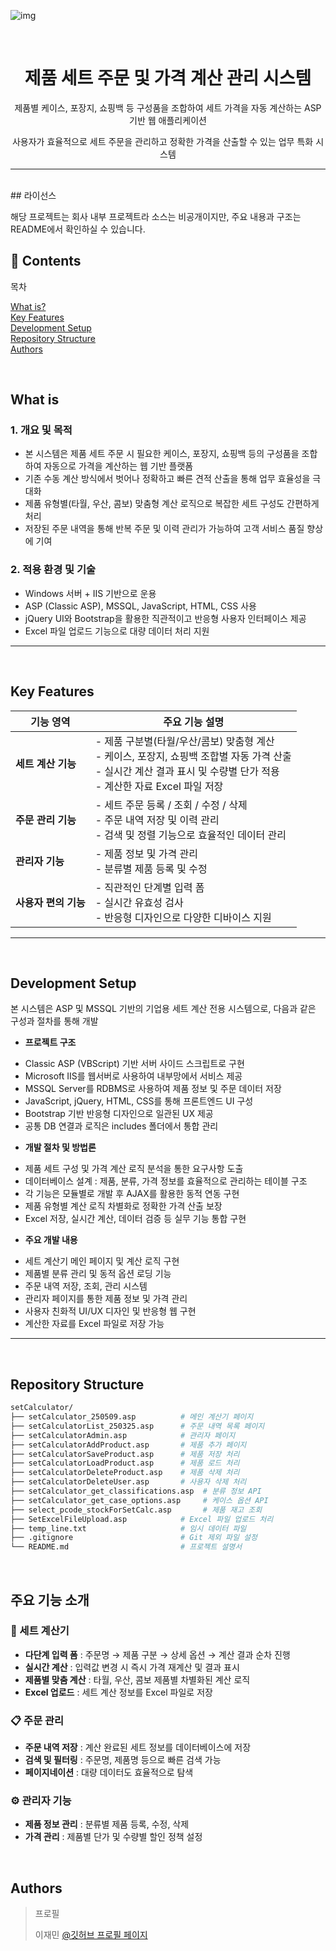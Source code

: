 ![img](https://github.com/user-attachments/assets/56ae887a-f9db-4a58-84fa-e4ec9736b0bd)


<br>

<h1 align="center">
제품 세트 주문 및 가격 계산 관리 시스템
</h1>
<p align="center">제품별 케이스, 포장지, 쇼핑백 등 구성품을 조합하여 세트 가격을 자동 계산하는 ASP 기반 웹 애플리케이션</p>
<p align="center">사용자가 효율적으로 세트 주문을 관리하고 정확한 가격을 산출할 수 있는 업무 특화 시스템</p>

---

<br>
## 라이선스

해당 프로젝트는 회사 내부 프로젝트라 소스는 비공개이지만, 주요 내용과 구조는 README에서 확인하실 수 있습니다.

## 📌 Contents

<p align="left">목차</p>
<p align="left">
  <a href="#what-is">What is?</a>  <br>
  <a href="#key-features">Key Features</a> <br>
  <a href="#development-setup">Development Setup</a> <br>
  <a href="#repository-structure">Repository Structure</a> <br>
  <a href="#authors">Authors</a>
</p>

<br>

## What is

### 1. 개요 및 목적

 - 본 시스템은 제품 세트 주문 시 필요한 케이스, 포장지, 쇼핑백 등의 구성품을 조합하여 자동으로 가격을 계산하는 웹 기반 플랫폼
 - 기존 수동 계산 방식에서 벗어나 정확하고 빠른 견적 산출을 통해 업무 효율성을 극대화
 - 제품 유형별(타월, 우산, 콤보) 맞춤형 계산 로직으로 복잡한 세트 구성도 간편하게 처리
 - 저장된 주문 내역을 통해 반복 주문 및 이력 관리가 가능하여 고객 서비스 품질 향상에 기여

### 2. 적용 환경 및 기술

- Windows 서버 + IIS 기반으로 운용
- ASP (Classic ASP), MSSQL, JavaScript, HTML, CSS 사용
- jQuery UI와 Bootstrap을 활용한 직관적이고 반응형 사용자 인터페이스 제공
- Excel 파일 업로드 기능으로 대량 데이터 처리 지원

---

<br>

## Key Features

| 기능 영역 | 주요 기능 설명 |
|-----------|----------------|
| **세트 계산 기능** | - 제품 구분별(타월/우산/콤보) 맞춤형 계산<br> - 케이스, 포장지, 쇼핑백 조합별 자동 가격 산출<br> - 실시간 계산 결과 표시 및 수량별 단가 적용 <br> - 계산한 자료 Excel 파일 저장 |
| **주문 관리 기능** | - 세트 주문 등록 / 조회 / 수정 / 삭제<br> - 주문 내역 저장 및 이력 관리<br> - 검색 및 정렬 기능으로 효율적인 데이터 관리 |
| **관리자 기능** | - 제품 정보 및 가격 관리<br> - 분류별 제품 등록 및 수정 |
| **사용자 편의 기능** | - 직관적인 단계별 입력 폼<br> - 실시간 유효성 검사<br> - 반응형 디자인으로 다양한 디바이스 지원 |

---

<br>

## Development Setup

본 시스템은 ASP 및 MSSQL 기반의 기업용 세트 계산 전용 시스템으로, 다음과 같은 구성과 절차를 통해 개발

* **프로젝트 구조**
 - Classic ASP (VBScript) 기반 서버 사이드 스크립트로 구현
 - Microsoft IIS를 웹서버로 사용하여 내부망에서 서비스 제공
 - MSSQL Server를 RDBMS로 사용하여 제품 정보 및 주문 데이터 저장
 - JavaScript, jQuery, HTML, CSS를 통해 프론트엔드 UI 구성
 - Bootstrap 기반 반응형 디자인으로 일관된 UX 제공
 - 공통 DB 연결과 로직은 includes 폴더에서 통합 관리
 
 * **개발 절차 및 방법론**
 - 제품 세트 구성 및 가격 계산 로직 분석을 통한 요구사항 도출
 - 데이터베이스 설계 : 제품, 분류, 가격 정보를 효율적으로 관리하는 테이블 구조
 - 각 기능은 모듈별로 개발 후 AJAX를 활용한 동적 연동 구현
 - 제품 유형별 계산 로직 차별화로 정확한 가격 산출 보장
 - Excel 저장, 실시간 계산, 데이터 검증 등 실무 기능 통합 구현

 * **주요 개발 내용**
 - 세트 계산기 메인 페이지 및 계산 로직 구현
 - 제품별 분류 관리 및 동적 옵션 로딩 기능
 - 주문 내역 저장, 조회, 관리 시스템
 - 관리자 페이지를 통한 제품 정보 및 가격 관리
 - 사용자 친화적 UI/UX 디자인 및 반응형 웹 구현
 - 계산한 자료를 Excel 파일로 저장 가능

---

<br>

## Repository Structure

```bash
setCalculator/
├── setCalculator_250509.asp          # 메인 계산기 페이지
├── setCalculatorList_250325.asp      # 주문 내역 목록 페이지
├── setCalculatorAdmin.asp            # 관리자 페이지
├── setCalculatorAddProduct.asp       # 제품 추가 페이지
├── setCalculatorSaveProduct.asp      # 제품 저장 처리
├── setCalculatorLoadProduct.asp      # 제품 로드 처리
├── setCalculatorDeleteProduct.asp    # 제품 삭제 처리
├── setCalculatorDeleteUser.asp       # 사용자 삭제 처리
├── setCalculator_get_classifications.asp  # 분류 정보 API
├── setCalculator_get_case_options.asp     # 케이스 옵션 API
├── select_pcode_stockForSetCalc.asp       # 제품 재고 조회
├── SetExcelFileUpload.asp            # Excel 파일 업로드 처리
├── temp_line.txt                     # 임시 데이터 파일
├── .gitignore                        # Git 제외 파일 설정
└── README.md                         # 프로젝트 설명서
```

<br>

## 주요 기능 소개

### 🧮 세트 계산기
- **다단계 입력 폼** : 주문명 → 제품 구분 → 상세 옵션 → 계산 결과 순차 진행
- **실시간 계산** : 입력값 변경 시 즉시 가격 재계산 및 결과 표시
- **제품별 맞춤 계산** : 타월, 우산, 콤보 제품별 차별화된 계산 로직
- **Excel 업로드** : 세트 계산 정보를 Excel 파일로 저장

### 📋 주문 관리
- **주문 내역 저장** : 계산 완료된 세트 정보를 데이터베이스에 저장
- **검색 및 필터링** : 주문명, 제품명 등으로 빠른 검색 가능
- **페이지네이션** : 대량 데이터도 효율적으로 탐색

### ⚙️ 관리자 기능
- **제품 정보 관리** : 분류별 제품 등록, 수정, 삭제
- **가격 관리** : 제품별 단가 및 수량별 할인 정책 설정


<br>

## Authors
> 프로필 
>
> 이재민 [@깃허브 프로필 페이지](https://github.com/qwer123toy)
> 
